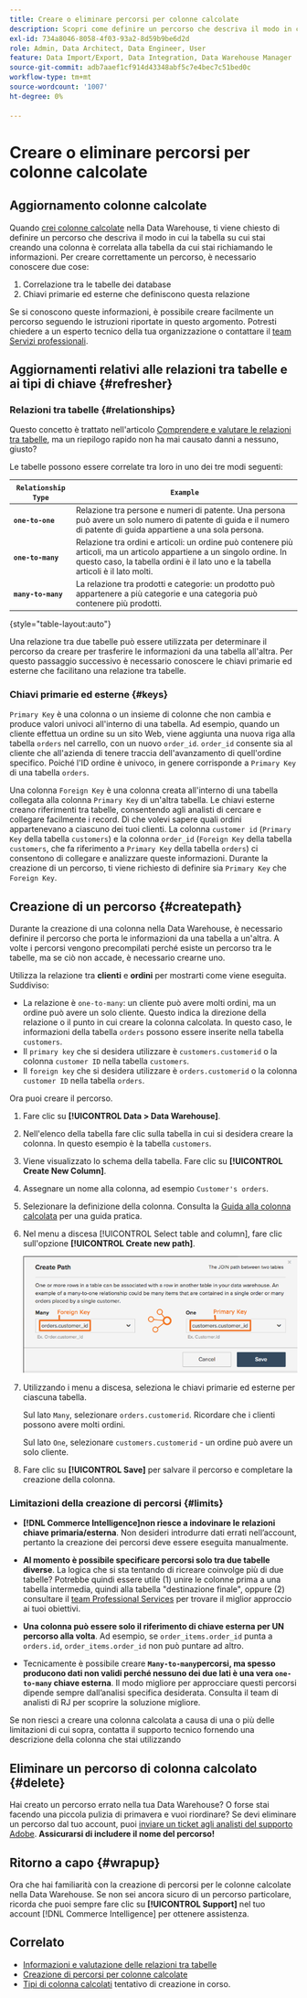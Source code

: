 ```yaml
---
title: Creare o eliminare percorsi per colonne calcolate
description: Scopri come definire un percorso che descriva il modo in cui la tabella su cui stai creando una colonna è correlata alla tabella da cui stai estraendo le informazioni.
exl-id: 734a8046-8058-4f03-93a2-8d59b9be6d2d
role: Admin, Data Architect, Data Engineer, User
feature: Data Import/Export, Data Integration, Data Warehouse Manager
source-git-commit: adb7aaef1cf914d43348abf5c7e4bec7c51bed0c
workflow-type: tm+mt
source-wordcount: '1007'
ht-degree: 0%

---
```


# Creare o eliminare percorsi per colonne calcolate

## Aggiornamento colonne calcolate

Quando [crei colonne calcolate](../data-warehouse-mgr/creating-calculated-columns.md) nella Data Warehouse, ti viene chiesto di definire un percorso che descriva il modo in cui la tabella su cui stai creando una colonna è correlata alla tabella da cui stai richiamando le informazioni. Per creare correttamente un percorso, è necessario conoscere due cose:

1. Correlazione tra le tabelle dei database
1. Chiavi primarie ed esterne che definiscono questa relazione

Se si conoscono queste informazioni, è possibile creare facilmente un percorso seguendo le istruzioni riportate in questo argomento. Potresti chiedere a un esperto tecnico della tua organizzazione o contattare il [team Servizi professionali](https://experienceleague.adobe.com/docs/commerce-knowledge-base/kb/troubleshooting/miscellaneous/mbi-service-policies.html?lang=it).

## Aggiornamenti relativi alle relazioni tra tabelle e ai tipi di chiave {#refresher}

### Relazioni tra tabelle {#relationships}

Questo concetto è trattato nell&#39;articolo [Comprendere e valutare le relazioni tra tabelle](../../data-analyst/data-warehouse-mgr/table-relationships.md), ma un riepilogo rapido non ha mai causato danni a nessuno, giusto?

Le tabelle possono essere correlate tra loro in uno dei tre modi seguenti:

| **`Relationship Type`** | **`Example`** |
|-----|-----|
| **`one-to-one`** | Relazione tra persone e numeri di patente. Una persona può avere un solo numero di patente di guida e il numero di patente di guida appartiene a una sola persona. |
| **`one-to-many`** | Relazione tra ordini e articoli: un ordine può contenere più articoli, ma un articolo appartiene a un singolo ordine. In questo caso, la tabella ordini è il lato uno e la tabella articoli è il lato molti. |
| **`many-to-many`** | La relazione tra prodotti e categorie: un prodotto può appartenere a più categorie e una categoria può contenere più prodotti. |

{style="table-layout:auto"}

Una relazione tra due tabelle può essere utilizzata per determinare il percorso da creare per trasferire le informazioni da una tabella all&#39;altra. Per questo passaggio successivo è necessario conoscere le chiavi primarie ed esterne che facilitano una relazione tra tabelle.

### Chiavi primarie ed esterne {#keys}

`Primary Key` è una colonna o un insieme di colonne che non cambia e produce valori univoci all&#39;interno di una tabella. Ad esempio, quando un cliente effettua un ordine su un sito Web, viene aggiunta una nuova riga alla tabella `orders` nel carrello, con un nuovo `order_id`. `order_id` consente sia al cliente che all&#39;azienda di tenere traccia dell&#39;avanzamento di quell&#39;ordine specifico. Poiché l&#39;ID ordine è univoco, in genere corrisponde a `Primary Key` di una tabella `orders`.

Una colonna `Foreign Key` è una colonna creata all&#39;interno di una tabella collegata alla colonna `Primary Key` di un&#39;altra tabella. Le chiavi esterne creano riferimenti tra tabelle, consentendo agli analisti di cercare e collegare facilmente i record. Dì che volevi sapere quali ordini appartenevano a ciascuno dei tuoi clienti. La colonna `customer id` (`Primary Key` della tabella `customers`) e la colonna `order_id` (`Foreign Key` della tabella `customers`, che fa riferimento a `Primary Key` della tabella `orders`) ci consentono di collegare e analizzare queste informazioni. Durante la creazione di un percorso, ti viene richiesto di definire sia `Primary Key` che `Foreign Key`.

## Creazione di un percorso {#createpath}

Durante la creazione di una colonna nella Data Warehouse, è necessario definire il percorso che porta le informazioni da una tabella a un&#39;altra. A volte i percorsi vengono precompilati perché esiste un percorso tra le tabelle, ma se ciò non accade, è necessario crearne uno.

Utilizza la relazione tra **clienti** e **ordini** per mostrarti come viene eseguita. Suddiviso:

* La relazione è `one-to-many`: un cliente può avere molti ordini, ma un ordine può avere un solo cliente. Questo indica la direzione della relazione o il punto in cui creare la colonna calcolata. In questo caso, le informazioni della tabella `orders` possono essere inserite nella tabella `customers`.
* Il `primary key` che si desidera utilizzare è `customers.customerid` o la colonna `customer ID` nella tabella `customers`.
* Il `foreign key` che si desidera utilizzare è `orders.customerid` o la colonna `customer ID` nella tabella `orders`.

Ora puoi creare il percorso.

1. Fare clic su **[!UICONTROL Data > Data Warehouse]**.
1. Nell&#39;elenco della tabella fare clic sulla tabella in cui si desidera creare la colonna. In questo esempio è la tabella `customers`.
1. Viene visualizzato lo schema della tabella. Fare clic su **[!UICONTROL Create New Column]**.
1. Assegnare un nome alla colonna, ad esempio `Customer's orders`.
1. Selezionare la definizione della colonna. Consulta la [Guida alla colonna calcolata](../data-warehouse-mgr/creating-calculated-columns.md) per una guida pratica.
1. Nel menu a discesa [!UICONTROL Select table and column], fare clic sull&#39;opzione **[!UICONTROL Create new path]**.

   ![Creazione di percorsi per colonne calcolate modali](../../assets/Creating_Paths_modal.png)

1. Utilizzando i menu a discesa, seleziona le chiavi primarie ed esterne per ciascuna tabella.

   Sul lato `Many`, selezionare `orders.customerid`. Ricordare che i clienti possono avere molti ordini.

   Sul lato `One`, selezionare `customers.customerid` - un ordine può avere un solo cliente.

1. Fare clic su **[!UICONTROL Save]** per salvare il percorso e completare la creazione della colonna.

### Limitazioni della creazione di percorsi {#limits}

* **[!DNL Commerce Intelligence]non riesce a indovinare le relazioni chiave primaria/esterna**. Non desideri introdurre dati errati nell’account, pertanto la creazione dei percorsi deve essere eseguita manualmente.

* **Al momento è possibile specificare percorsi solo tra due tabelle diverse**. La logica che si sta tentando di ricreare coinvolge più di due tabelle? Potrebbe quindi essere utile (1) unire le colonne prima a una tabella intermedia, quindi alla tabella &quot;destinazione finale&quot;, oppure (2) consultare il [team Professional Services](https://experienceleague.adobe.com/docs/commerce-knowledge-base/kb/troubleshooting/miscellaneous/mbi-service-policies.html?lang=it) per trovare il miglior approccio ai tuoi obiettivi.

* **Una colonna può essere solo il riferimento di chiave esterna per UN percorso alla volta**. Ad esempio, se `order_items.order_id` punta a `orders.id`, `order_items.order_id` non può puntare ad altro.

* Tecnicamente è possibile creare **`Many-to-many`percorsi, ma spesso producono dati non validi perché nessuno dei due lati è una vera `one-to-many` chiave esterna**. Il modo migliore per approcciare questi percorsi dipende sempre dall’analisi specifica desiderata. Consulta il team di analisti di RJ per scoprire la soluzione migliore.

Se non riesci a creare una colonna calcolata a causa di una o più delle limitazioni di cui sopra, contatta il supporto tecnico fornendo una descrizione della colonna che stai utilizzando

## Eliminare un percorso di colonna calcolato {#delete}

Hai creato un percorso errato nella tua Data Warehouse? O forse stai facendo una piccola pulizia di primavera e vuoi riordinare? Se devi eliminare un percorso dal tuo account, puoi [inviare un ticket agli analisti del supporto Adobe](../../guide-overview.md#Submitting-a-Support-Ticket). **Assicurarsi di includere il nome del percorso!**

## Ritorno a capo {#wrapup}

Ora che hai familiarità con la creazione di percorsi per le colonne calcolate nella Data Warehouse. Se non sei ancora sicuro di un percorso particolare, ricorda che puoi sempre fare clic su **[!UICONTROL Support]** nel tuo account [!DNL Commerce Intelligence] per ottenere assistenza.

## Correlato

* [Informazioni e valutazione delle relazioni tra tabelle](../data-warehouse-mgr/table-relationships.md)
* [Creazione di percorsi per colonne calcolate](../data-warehouse-mgr/create-paths-calc-columns.md)
* [Tipi di colonna calcolati](../data-warehouse-mgr/calc-column-types.md) tentativo di creazione in corso.
